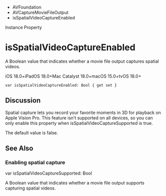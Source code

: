 

- AVFoundation
- AVCaptureMovieFileOutput
-  isSpatialVideoCaptureEnabled 

Instance Property

# isSpatialVideoCaptureEnabled

A Boolean value that indicates whether a movie file output captures spatial videos.

iOS 18.0+iPadOS 18.0+Mac Catalyst 18.0+macOS 15.0+tvOS 18.0+

``` source
var isSpatialVideoCaptureEnabled: Bool { get set }
```

## Discussion

Spatial capture lets you record your favorite moments in 3D for playback on Apple Vision Pro. This feature isn’t supported on all devices, so you can only enable this property when isSpatialVideoCaptureSupported is true.

The default value is false.

## See Also

### Enabling spatial capture

var isSpatialVideoCaptureSupported: Bool

A Boolean value that indicates whether a movie file output supports capturing spatial videos.

